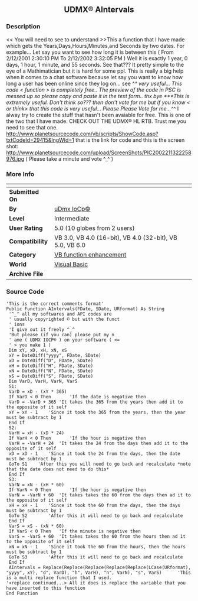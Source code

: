 ﻿<div align="center">

## UDMX® AIntervals


</div>

### Description

<< You will need to see to understand >>This a function that I have made which gets the Years,Days,Hours,Minutes,and Seconds by two dates. For example... Let say you want to see how long it is between this ( From 2/12/2001 2:30:10 PM To 2/12/2002 3:32:05 PM ) Well it is exactly 1 year, 0 days, 1 hour, 1 minute, and 55 seconds. See that??? It pretty simple to the eye of a Mathimatician but it is hard for some ppl. This is really a big help when it comes to a chat software because let say you want to know how long a user has been online since they log on... see ^_^ very useful... This code < function > is completely free.. The preview of the code in PSC is messed up so please copy and paste it in the text form.. thx bye ***This is extremely useful. Don't think so??? then don't vote for me but if you know < or think> that this code is very useful... Please Please Vote for me...^_^ I alway try to create the stuff that hasn't been avaiable for free. This is one of the two that I have made. CHECK OUT THE UDMX® HL RTB. Trust me you need to see that one. http://www.planetsourcecode.com/vb/scripts/ShowCode.asp?txtCodeId=29415&lngWId=1 that is the link for code and this is the screen shot: http://www.planetsourcecode.com/upload/ScreenShots/PIC2002211322258976.jpg  ( Please take a minute and vote ^_^ )
 
### More Info
 


<span>             |<span>
---                |---
**Submitted On**   |
**By**             |[uDmx IoCp©](https://github.com/Planet-Source-Code/PSCIndex/blob/master/ByAuthor/udmx-iocp.md)
**Level**          |Intermediate
**User Rating**    |5.0 (10 globes from 2 users)
**Compatibility**  |VB 3\.0, VB 4\.0 \(16\-bit\), VB 4\.0 \(32\-bit\), VB 5\.0, VB 6\.0
**Category**       |[VB function enhancement](https://github.com/Planet-Source-Code/PSCIndex/blob/master/ByCategory/vb-function-enhancement__1-25.md)
**World**          |[Visual Basic](https://github.com/Planet-Source-Code/PSCIndex/blob/master/ByWorld/visual-basic.md)
**Archive File**   |[](https://github.com/Planet-Source-Code/udmx-iocp-udmx-aintervals__1-31751/archive/master.zip)





### Source Code

```
'This is the correct comments format'
Public Function AIntervals(FDate, SDate, URformat) As String
 '^_^ all my softwares and API codes are
 ' usually copyrighted © but with the funct
 ' ions
 'I give out it freely ^_^
 'But please (if you can) please put my n
 ' ame ( UDMX IOCP® ) on your software ( <=
 ' > you make 1 )
 Dim xY, xD, xH, xN, xS
 xY = DateDiff("yyyy", FDate, SDate)
 xD = DateDiff("D", FDate, SDate)
 xH = DateDiff("H", FDate, SDate)
 xN = DateDiff("N", FDate, SDate)
 xS = DateDiff("S", FDate, SDate)
 Dim VarD, VarH, VarN, VarS
 S1:
 VarD = xD - (xY * 365)
 If VarD < 0 Then		'If the date is negative then
 VarD = -VarD + 365	'It takes the 365 from the years then add it to the opposite of it self
 xY = xY - 1	'Since it took the 365 from the years, then the year must be subtract by 1
 End If
 S2:
 VarH = xH - (xD * 24)
 If VarH < 0 Then		'If the hour is negative then
 VarH = -VarH + 24	'It takes the 24 from the days then add it to the opposite of it self
 xD = xD - 1	'Since it took the 24 from the days, then the date must be subtract by 1
 GoTo S1 	'After this you will need to go back and recalculate *note that the date does not need to do this*
 End If
 S3:
 VarN = xN - (xH * 60)
 If VarN < 0 Then		'If the hour is negative then
 VarN = -VarN + 60	'It takes takes the 60 from the days then ad it to the opposite of it self
 xH = xH - 1	'Since it took the 60 from the days, then the days must be subtract by 1
 GoTo S2		'After this it will need to go back and recalculate
 End If
 VarS = xS - (xN * 60)
 If VarS < 0 Then	'If the minute is negative then
 VarS = -VarS + 60	'It takes takes the 60 from the hours then ad it to the opposite of it self
 xN = xN - 1	'Since it took the 60 from the hours, then the hours must be subtract by 1
 GoTo S3		'After this it will need to go back and recalculate
 End If
 AIntervals = Replace(Replace(Replace(Replace(Replace(LCase(URformat), "yyyy", xY), "d", VarD), "h", VarH), "n", VarN), "s", VarS)		'This is a multi replace function that I used.
'<replace continued...> All it does is replace the variable that you have inserted to this function
End Function
```

